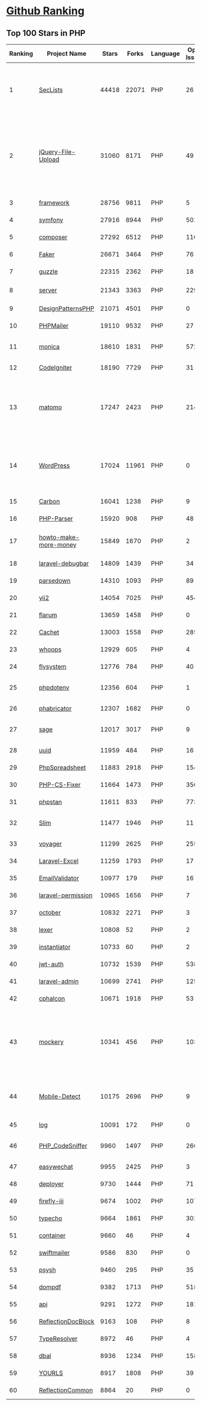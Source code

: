 [Github Ranking](../README.md)
==========

## Top 100 Stars in PHP

| Ranking | Project Name | Stars | Forks | Language | Open Issues | Description | Last Commit |
| ------- | ------------ | ----- | ----- | -------- | ----------- | ----------- | ----------- |
| 1 | [SecLists](https://github.com/danielmiessler/SecLists) | 44418 | 22071 | PHP | 26 | SecLists is the security tester's companion. It's a collection of multiple types of lists used during security assessments, collected in one place. List types include usernames, passwords, URLs, sensitive data patterns, fuzzing payloads, web shells, and many more. | 2023-01-23T14:05:00Z |
| 2 | [jQuery-File-Upload](https://github.com/blueimp/jQuery-File-Upload) | 31060 | 8171 | PHP | 49 | File Upload widget with multiple file selection, drag&drop support, progress bar, validation and preview images, audio and video for jQuery. Supports cross-domain, chunked and resumable file uploads. Works with any server-side platform (Google App Engine, PHP, Python, Ruby on Rails, Java, etc.) that supports standard HTML form file uploads. | 2021-09-30T11:44:03Z |
| 3 | [framework](https://github.com/laravel/framework) | 28756 | 9811 | PHP | 5 | The Laravel Framework. | 2023-01-25T01:22:19Z |
| 4 | [symfony](https://github.com/symfony/symfony) | 27916 | 8944 | PHP | 501 | The Symfony PHP framework | 2023-01-24T20:35:44Z |
| 5 | [composer](https://github.com/composer/composer) | 27292 | 6512 | PHP | 116 | Dependency Manager for PHP | 2023-01-20T15:57:42Z |
| 6 | [Faker](https://github.com/fzaninotto/Faker) | 26671 | 3464 | PHP | 76 | Faker is a PHP library that generates fake data for you | 2022-07-11T08:30:23Z |
| 7 | [guzzle](https://github.com/guzzle/guzzle) | 22315 | 2362 | PHP | 18 | Guzzle, an extensible PHP HTTP client | 2022-12-05T13:51:02Z |
| 8 | [server](https://github.com/nextcloud/server) | 21343 | 3363 | PHP | 2291 | ☁️ Nextcloud server, a safe home for all your data | 2023-01-25T02:44:37Z |
| 9 | [DesignPatternsPHP](https://github.com/DesignPatternsPHP/DesignPatternsPHP) | 21071 | 4501 | PHP | 0 | sample code for several design patterns in PHP 8 | 2023-01-11T19:40:56Z |
| 10 | [PHPMailer](https://github.com/PHPMailer/PHPMailer) | 19110 | 9532 | PHP | 27 | The classic email sending library for PHP | 2023-01-19T16:56:23Z |
| 11 | [monica](https://github.com/monicahq/monica) | 18610 | 1831 | PHP | 572 | Personal CRM. Remember everything about your friends, family and business relationships. | 2023-01-23T19:01:48Z |
| 12 | [CodeIgniter](https://github.com/bcit-ci/CodeIgniter) | 18190 | 7729 | PHP | 31 | Open Source PHP Framework (originally from EllisLab) | 2023-01-15T04:34:06Z |
| 13 | [matomo](https://github.com/matomo-org/matomo) | 17247 | 2423 | PHP | 2148 | Liberating Web Analytics. Star us on Github? +1. Matomo is the leading open alternative to Google Analytics that gives you full control over your data. Matomo lets you easily collect data from websites & apps and visualise this data and extract insights. Privacy is built-in. We love Pull Requests!  | 2023-01-25T01:19:02Z |
| 14 | [WordPress](https://github.com/WordPress/WordPress) | 17024 | 11961 | PHP | 0 | WordPress, Git-ified. This repository is just a mirror of the WordPress subversion repository. Please do not send pull requests. Submit pull requests to https://github.com/WordPress/wordpress-develop and patches to https://core.trac.wordpress.org/ instead. | 2023-01-25T01:42:06Z |
| 15 | [Carbon](https://github.com/briannesbitt/Carbon) | 16041 | 1238 | PHP | 9 | A simple PHP API extension for DateTime. | 2023-01-15T14:28:09Z |
| 16 | [PHP-Parser](https://github.com/nikic/PHP-Parser) | 15920 | 908 | PHP | 48 | A PHP parser written in PHP | 2023-01-16T22:07:15Z |
| 17 | [howto-make-more-money](https://github.com/easychen/howto-make-more-money) | 15849 | 1670 | PHP | 2 | 程序员如何优雅的挣零花钱，2.0版，升级为小书了。Most of this not work outside China , so no English translate | 2023-01-01T03:55:04Z |
| 18 | [laravel-debugbar](https://github.com/barryvdh/laravel-debugbar) | 14809 | 1439 | PHP | 34 | Laravel Debugbar (Integrates PHP Debug Bar) | 2023-01-19T18:10:31Z |
| 19 | [parsedown](https://github.com/erusev/parsedown) | 14310 | 1093 | PHP | 89 | Better Markdown Parser in PHP | 2022-12-06T11:34:12Z |
| 20 | [yii2](https://github.com/yiisoft/yii2) | 14054 | 7025 | PHP | 454 | Yii 2: The Fast, Secure and Professional PHP Framework | 2023-01-24T15:12:58Z |
| 21 | [flarum](https://github.com/flarum/flarum) | 13659 | 1458 | PHP | 0 | Simple forum software for building great communities. | 2022-11-15T12:29:11Z |
| 22 | [Cachet](https://github.com/CachetHQ/Cachet) | 13003 | 1558 | PHP | 285 | 📛 An open source status page system for everyone. | 2022-12-09T15:28:15Z |
| 23 | [whoops](https://github.com/filp/whoops) | 12929 | 605 | PHP | 4 | PHP errors for cool kids  | 2022-12-25T20:14:43Z |
| 24 | [flysystem](https://github.com/thephpleague/flysystem) | 12776 | 784 | PHP | 40 | Abstraction for local and remote filesystems | 2023-01-19T15:57:30Z |
| 25 | [phpdotenv](https://github.com/vlucas/phpdotenv) | 12356 | 604 | PHP | 1 | Loads environment variables from `.env` to `getenv()`, `$_ENV` and `$_SERVER` automagically. | 2022-10-16T01:02:40Z |
| 26 | [phabricator](https://github.com/phacility/phabricator) | 12307 | 1682 | PHP | 0 | Effective June 1, 2021: Phabricator is no longer actively maintained. | 2022-06-14T17:12:36Z |
| 27 | [sage](https://github.com/roots/sage) | 12017 | 3017 | PHP | 9 | WordPress starter theme with Laravel Blade components and templates, Tailwind CSS, and a modern development workflow | 2023-01-24T16:37:57Z |
| 28 | [uuid](https://github.com/ramsey/uuid) | 11959 | 484 | PHP | 16 | A PHP library for generating universally unique identifiers (UUIDs). | 2023-01-16T08:56:27Z |
| 29 | [PhpSpreadsheet](https://github.com/PHPOffice/PhpSpreadsheet) | 11883 | 2918 | PHP | 154 | A pure PHP library for reading and writing spreadsheet files | 2023-01-25T02:46:23Z |
| 30 | [PHP-CS-Fixer](https://github.com/PHP-CS-Fixer/PHP-CS-Fixer) | 11664 | 1473 | PHP | 356 | A tool to automatically fix PHP Coding Standards issues | 2023-01-24T15:25:08Z |
| 31 | [phpstan](https://github.com/phpstan/phpstan) | 11611 | 833 | PHP | 773 | PHP Static Analysis Tool - discover bugs in your code without running it! | 2023-01-24T11:11:52Z |
| 32 | [Slim](https://github.com/slimphp/Slim) | 11477 | 1946 | PHP | 11 | Slim is a PHP micro framework that helps you quickly write simple yet powerful web applications and APIs. | 2023-01-23T14:43:38Z |
| 33 | [voyager](https://github.com/the-control-group/voyager) | 11299 | 2625 | PHP | 255 | Voyager - The Missing Laravel Admin | 2023-01-08T08:57:13Z |
| 34 | [Laravel-Excel](https://github.com/SpartnerNL/Laravel-Excel) | 11259 | 1793 | PHP | 17 | 🚀 Supercharged Excel exports and imports in Laravel | 2023-01-02T17:18:30Z |
| 35 | [EmailValidator](https://github.com/egulias/EmailValidator) | 10977 | 179 | PHP | 16 | PHP Email address validator | 2023-01-14T14:18:34Z |
| 36 | [laravel-permission](https://github.com/spatie/laravel-permission) | 10965 | 1656 | PHP | 7 | Associate users with roles and permissions | 2023-01-23T14:26:30Z |
| 37 | [october](https://github.com/octobercms/october) | 10832 | 2271 | PHP | 3 | Self-hosted CMS platform based on the Laravel PHP Framework. | 2023-01-24T10:28:15Z |
| 38 | [lexer](https://github.com/doctrine/lexer) | 10808 | 52 | PHP | 2 | Base library for a lexer that can be used in Top-Down, Recursive Descent Parsers. | 2022-12-29T09:22:42Z |
| 39 | [instantiator](https://github.com/doctrine/instantiator) | 10733 | 60 | PHP | 2 | None | 2023-01-04T15:42:42Z |
| 40 | [jwt-auth](https://github.com/tymondesigns/jwt-auth) | 10732 | 1539 | PHP | 538 | 🔐 JSON Web Token Authentication for Laravel & Lumen | 2022-07-16T21:53:44Z |
| 41 | [laravel-admin](https://github.com/z-song/laravel-admin) | 10699 | 2741 | PHP | 125 | Build a full-featured administrative interface in ten minutes | 2023-01-21T03:36:45Z |
| 42 | [cphalcon](https://github.com/phalcon/cphalcon) | 10671 | 1918 | PHP | 53 | High performance, full-stack PHP framework delivered as a C extension. | 2023-01-19T22:48:30Z |
| 43 | [mockery](https://github.com/mockery/mockery) | 10341 | 456 | PHP | 103 | Mockery is a simple yet flexible PHP mock object framework for use in unit testing with PHPUnit, PHPSpec or any other testing framework. Its core goal is to offer a test double framework with a succinct API capable of clearly defining all possible object operations and interactions using a human readable Domain Specific Language (DSL). | 2023-01-16T08:33:15Z |
| 44 | [Mobile-Detect](https://github.com/serbanghita/Mobile-Detect) | 10175 | 2696 | PHP | 9 | Mobile_Detect is a lightweight PHP class for detecting mobile devices (including tablets). It uses the User-Agent string combined with specific HTTP headers to detect the mobile environment. | 2023-01-16T10:52:03Z |
| 45 | [log](https://github.com/php-fig/log) | 10091 | 172 | PHP | 0 | None | 2021-07-14T16:46:26Z |
| 46 | [PHP_CodeSniffer](https://github.com/squizlabs/PHP_CodeSniffer) | 9960 | 1497 | PHP | 266 | PHP_CodeSniffer tokenizes PHP files and detects violations of a defined set of coding standards. | 2023-01-24T14:53:36Z |
| 47 | [easywechat](https://github.com/w7corp/easywechat) | 9955 | 2425 | PHP | 3 | 📦 一个 PHP 微信 SDK | 2023-01-10T10:56:52Z |
| 48 | [deployer](https://github.com/deployphp/deployer) | 9730 | 1444 | PHP | 71 | The PHP deployment tool with support for popular frameworks out of the box | 2023-01-24T20:47:54Z |
| 49 | [firefly-iii](https://github.com/firefly-iii/firefly-iii) | 9674 | 1002 | PHP | 107 | Firefly III: a personal finances manager | 2023-01-23T05:52:31Z |
| 50 | [typecho](https://github.com/typecho/typecho) | 9664 | 1861 | PHP | 301 | A PHP Blogging Platform. Simple and Powerful. | 2023-01-16T00:11:16Z |
| 51 | [container](https://github.com/php-fig/container) | 9660 | 46 | PHP | 4 | None | 2022-07-19T17:36:59Z |
| 52 | [swiftmailer](https://github.com/swiftmailer/swiftmailer) | 9586 | 830 | PHP | 0 | Comprehensive mailing tools for PHP | 2021-10-25T07:19:17Z |
| 53 | [psysh](https://github.com/bobthecow/psysh) | 9460 | 295 | PHP | 35 | A REPL for PHP | 2023-01-23T16:17:45Z |
| 54 | [dompdf](https://github.com/dompdf/dompdf) | 9382 | 1713 | PHP | 518 | HTML to PDF converter for PHP | 2023-01-23T00:24:07Z |
| 55 | [api](https://github.com/dingo/api) | 9291 | 1272 | PHP | 181 | A RESTful API package for the Laravel and Lumen frameworks. | 2022-05-19T22:59:52Z |
| 56 | [ReflectionDocBlock](https://github.com/phpDocumentor/ReflectionDocBlock) | 9163 | 108 | PHP | 8 | None | 2022-11-19T20:28:51Z |
| 57 | [TypeResolver](https://github.com/phpDocumentor/TypeResolver) | 8972 | 46 | PHP | 4 | A PSR-5 based resolver of Class names, Types and Structural Element Names | 2022-12-16T10:25:14Z |
| 58 | [dbal](https://github.com/doctrine/dbal) | 8936 | 1234 | PHP | 158 | Doctrine Database Abstraction Layer | 2023-01-24T23:19:46Z |
| 59 | [YOURLS](https://github.com/YOURLS/YOURLS) | 8917 | 1808 | PHP | 39 | 🔗 The de facto standard self hosted URL shortener in PHP | 2023-01-23T13:38:18Z |
| 60 | [ReflectionCommon](https://github.com/phpDocumentor/ReflectionCommon) | 8864 | 20 | PHP | 0 | None | 2022-07-29T15:24:25Z |

